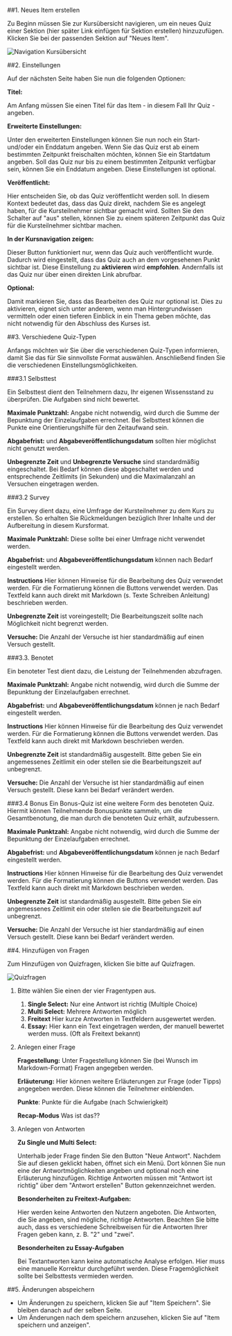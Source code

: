 ##1. Neues Item erstellen

Zu Beginn müssen Sie zur Kursübersicht navigieren, um ein neues Quiz einer Sektion (hier später Link einfügen für Sektion erstellen) hinzuzufügen. Klicken Sie bei der passenden Sektion auf "Neues Item".

![Navigation Kursübersicht](/images/items/Navigation_zur_Kursstruktur.png)
		


##2. Einstellungen

Auf der nächsten Seite haben Sie nun die folgenden Optionen:


**Titel:** 

Am Anfang müssen Sie einen Titel für das Item - in diesem Fall Ihr Quiz - angeben. 


**Erweiterte Einstellungen:** 

Unter den erweiterten Einstellungen können Sie nun noch ein Start- und/oder ein Enddatum angeben. Wenn Sie das Quiz erst ab einem bestimmten Zeitpunkt freischalten möchten, können Sie ein Startdatum angeben. Soll das Quiz nur bis zu einem bestimmten Zeitpunkt verfügbar sein, können Sie ein Enddatum angeben. Diese Einstellungen ist optional. 


**Veröffentlicht:** 

Hier entscheiden Sie, ob das Quiz veröffentlicht werden soll. In diesem Kontext bedeutet das, dass das Quiz direkt, nachdem Sie es angelegt haben, für die Kursteilnehmer sichtbar gemacht wird. Sollten Sie den Schalter auf "aus" stellen, können Sie zu einem späteren Zeitpunkt das Quiz für die Kursteilnehmer sichtbar machen. 


**In der Kursnavigation zeigen:** 

Dieser Button funktioniert nur, wenn das Quiz auch veröffentlicht wurde. Dadurch wird eingestellt, dass das Quiz auch an dem vorgesehenen Punkt sichtbar ist. Diese Einstellung zu **aktivieren** wird **empfohlen**. Andernfalls ist das Quiz nur über einen direkten Link abrufbar.

**Optional:** 

Damit markieren Sie, dass das Bearbeiten des Quiz nur optional ist. Dies zu aktivieren, eignet sich unter anderem, wenn man Hintergrundwissen vermitteln  oder einen tieferen Einblick in ein Thema geben möchte, das nicht notwendig für den Abschluss des Kurses ist. 


##3. Verschiedene Quiz-Typen

Anfangs möchten wir Sie über die verschiedenen Quiz-Typen informieren, damit Sie das für Sie sinnvollste Format auswählen. Anschließend finden Sie die verschiedenen Einstellungsmöglichkeiten. 

###3.1 Selbsttest

Ein Selbsttest dient den Teilnehmern dazu, Ihr eigenen Wissensstand zu überprüfen. Die Aufgaben sind nicht bewertet.

**Maximale Punktzahl:** Angabe nicht notwendig, wird durch die Summe der Bepunktung der Einzelaufgaben errechnet. Bei Selbsttest können die Punkte eine Orientierungshilfe für den Zeitaufwand sein. 

**Abgabefrist:**  und **Abgabeveröffentlichungsdatum** sollten hier möglichst nicht genutzt werden. 

**Unbegrenzte Zeit** und **Unbegrenzte Versuche** sind standardmäßig eingeschaltet. Bei Bedarf können diese abgeschaltet werden und entsprechende Zeitlimits (in Sekunden) und die Maximalanzahl an Versuchen eingetragen werden. 

###3.2 Survey

Ein Survey dient dazu, eine Umfrage der Kursteilnehmer zu dem Kurs zu erstellen. So erhalten Sie Rückmeldungen bezüglich Ihrer Inhalte und der Aufbereitung in diesem Kursformat.

**Maximale Punktzahl:** Diese sollte bei einer Umfrage nicht verwendet werden. 

**Abgabefrist:**  und **Abgabeveröffentlichungsdatum** können nach Bedarf eingestellt werden. 

**Instructions** Hier können Hinweise für die Bearbeitung des Quiz verwendet werden. Für die Formatierung können die Buttons verwendet werden. Das Textfeld kann auch direkt mit Markdown (s. Texte Schreiben Anleitung) beschrieben werden. 

**Unbegrenzte Zeit** ist voreingestellt; Die Bearbeitungszeit sollte nach Möglichkeit nicht begrenzt werden.

**Versuche:** Die Anzahl der Versuche ist hier standardmäßig auf einen Versuch gestellt.

###3.3. Benotet

Ein benoteter Test dient dazu, die Leistung der Teilnehmenden abzufragen. 

**Maximale Punktzahl:** Angabe nicht notwendig, wird durch die Summe der Bepunktung der Einzelaufgaben errechnet.

**Abgabefrist:**  und **Abgabeveröffentlichungsdatum** können je nach Bedarf eingestellt werden. 

**Instructions** Hier können Hinweise für die Bearbeitung des Quiz verwendet werden. Für die Formatierung können die Buttons verwendet werden. Das Textfeld kann auch direkt mit Markdown beschrieben werden. 

**Unbegrenzte Zeit** ist standardmäßig ausgestellt. Bitte geben Sie ein angemessenes Zeitlimit ein oder stellen sie die Bearbeitungszeit auf unbegrenzt. 

**Versuche:** Die Anzahl der Versuche ist hier standardmäßig auf einen Versuch gestellt. Diese kann bei Bedarf verändert werden. 


###3.4 Bonus
Ein Bonus-Quiz ist eine weitere Form des benoteten Quiz. Hiermit können Teilnehmende Bonuspunkte sammeln, um die Gesamtbenotung, die man durch die benoteten Quiz erhält, aufzubessern. 

**Maximale Punktzahl:** Angabe nicht notwendig, wird durch die Summe der Bepunktung der Einzelaufgaben errechnet.

**Abgabefrist:**  und **Abgabeveröffentlichungsdatum** können je nach Bedarf eingestellt werden. 

**Instructions** Hier können Hinweise für die Bearbeitung des Quiz verwendet werden. Für die Formatierung können die Buttons verwendet werden. Das Textfeld kann auch direkt mit Markdown beschrieben werden. 

**Unbegrenzte Zeit** ist standardmäßig ausgestellt. Bitte geben Sie ein angemessenes Zeitlimit ein oder stellen sie die Bearbeitungszeit auf unbegrenzt. 

**Versuche:** Die Anzahl der Versuche ist hier standardmäßig auf einen Versuch gestellt. Diese kann bei Bedarf verändert werden. 

##4. Hinzufügen von Fragen

Zum Hinzufügen von Quizfragen, klicken Sie bitte auf Quizfragen.

![Quizfragen](/images/items/Quizfragen.png)

1. Bitte wählen Sie einen der vier Fragentypen aus. 
	1. **Single Select:** Nur eine Antwort ist richtig (Multiple Choice)
	2. **Multi Select:** Mehrere Antworten möglich
	3. **Freitext** Hier kurze Antworten in Textfeldern ausgewertet werden. 
	4. **Essay:** Hier kann ein Text eingetragen werden, der manuell bewertet werden muss. (Oft als Freitext bekannt)

2. Anlegen einer Frage

	**Fragestellung:** Unter Fragestellung können Sie (bei Wunsch im Markdown-Format) Fragen angegeben werden. 

	**Erläuterung:** Hier können weitere Erläuterungen zur Frage (oder Tipps) angegeben werden. Diese können die Teilnehmer einblenden. 

	**Punkte**: Punkte für die Aufgabe (nach Schwierigkeit)

	**Recap-Modus** Was ist das??

3. Anlegen von Antworten

	**Zu Single und Multi Select:**

	Unterhalb jeder Frage finden Sie den Button "Neue Antwort". Nachdem Sie auf diesen geklickt haben, öffnet sich ein Menü. Dort können Sie nun eine der Antwortmöglichkeiten angeben und optional noch eine Erläuterung hinzufügen. Richtige Antworten müssen mit "Antwort ist richtig" über dem "Antwort erstellen" Button gekennzeichnet werden.
	
	**Besonderheiten zu Freitext-Aufgaben:**
	
	Hier werden keine Antworten den Nutzern angeboten. Die Antworten, die Sie angeben, sind mögliche, richtige Antworten. Beachten Sie bitte auch, dass es verschiedene Schreibweisen für die Antworten Ihrer Fragen geben kann, z. B. "2" und "zwei". 
	
	**Besonderheiten zu Essay-Aufgaben**
	
	Bei Textantworten kann keine automatische Analyse erfolgen. Hier muss eine manuelle Korrektur durchgeführt werden. Diese Fragemöglichkeit sollte bei Selbsttests vermieden werden. 

##5. Änderungen abspeichern

- Um Änderungen zu speichern, klicken Sie auf "Item Speichern". Sie bleiben danach auf der selben Seite.
- Um Änderungen nach dem speichern anzusehen, klicken Sie auf "Item speichern und anzeigen".

